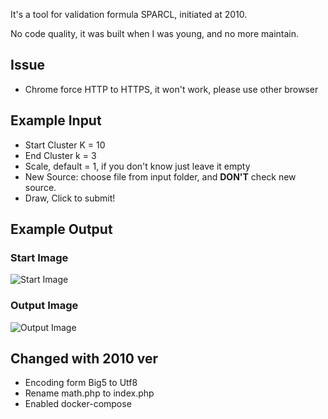 It's a tool for validation formula SPARCL, initiated at 2010. 

No code quality, it was built when I was young, and no more maintain.

## Issue
- Chrome force HTTP to HTTPS, it won't work, please use other browser


## Example Input
- Start Cluster K = 10
- End Cluster k = 3
- Scale, default = 1, if you don't know just leave it empty
- New Source: choose file from input folder, and **DON'T** check new source.
- Draw, Click to submit!

## Example Output
### Start Image
![Start Image](https://github.com/user-attachments/assets/1e898af7-6011-4c5f-9fe2-b654b5d67a00)

### Output Image
![Output Image](https://github.com/user-attachments/assets/e1b41351-dba0-4972-8844-1a2161d3eda3)


## Changed with 2010 ver
- Encoding form Big5 to Utf8
- Rename math.php to index.php
- Enabled docker-compose
